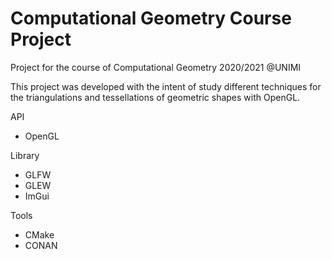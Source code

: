 # Computational Geometry Course Project
Project for the course of Computational Geometry 2020/2021 @UNIMI

This project was developed with the intent of study different techniques for the triangulations and tessellations of geometric shapes with OpenGL.

API
- OpenGL

Library
 - GLFW
 - GLEW
 - ImGui

Tools
- CMake
- CONAN
